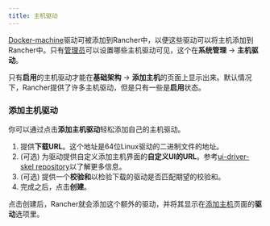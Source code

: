 ```yaml
---
title: 主机驱动
---
```


[Docker-machine](https://docs.docker.com/machine/)驱动可被添加到Rancher中，以便这些驱动可以将主机添加到Rancher中。只有[管理员](/docs/rancher/v1.x/cn/configuration/access-control/#管理员)可以设置哪些主机驱动可见，这个在**系统管理** -> **主机驱动**。

只有**启用**的主机驱动才能在**基础架构** -> **添加主机**的页面上显示出来。默认情况下，Rancher提供了许多主机驱动，但是只有一些是**启用**状态。

### 添加主机驱动

你可以通过点击**添加主机驱动**轻松添加自己的主机驱动。

1. 提供**下载URL**。这个地址是64位Linux驱动的二进制文件的地址。
2. (可选) 为驱动提供自定义添加主机界面的**自定义UI的URL**。参考[ui-driver-skel repository](https://github.com/rancher/ui-driver-skel)以了解更多信息。
3. (可选) 提供一个**校验和**以检验下载的驱动是否匹配期望的校验和。
4. 完成之后，点击**创建**。

点击创建后，Rancher就会添加这个额外的驱动，并将其显示在[添加主机](/docs/rancher/v1.x/cn/infrastructure/hosts/other/)页面的**驱动**选项里。
